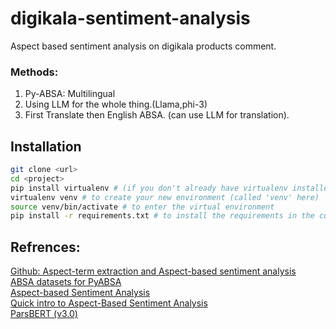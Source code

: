 # digikala-sentiment-analysis
Aspect based sentiment analysis on digikala products comment.

### Methods:
  1. Py-ABSA: Multilingual
  2. Using LLM for the whole thing.(Llama,phi-3)
  3. First Translate then English ABSA. (can use LLM for translation).


## Installation
```sh
git clone <url>
cd <project>
pip install virtualenv # (if you don't already have virtualenv installed)
virtualenv venv # to create your new environment (called 'venv' here)
source venv/bin/activate # to enter the virtual environment
pip install -r requirements.txt # to install the requirements in the current environment
```



## Refrences: 

[Github: Aspect-term extraction and Aspect-based sentiment analysis](https://github.com/nicolezattarin/BERT-Aspect-Based-Sentiment-Analysis)\
[ABSA datasets for PyABSA](https://github.com/yangheng95/ABSADatasets)\
[Aspect-based Sentiment Analysis](https://github.com/1tangerine1day/Aspect-Term-Extraction-and-Analysis)\
[Quick intro to Aspect-Based Sentiment Analysis](https://medium.com/nlplanet/quick-intro-to-aspect-based-sentiment-analysis-c8888a09eda7)\
[ParsBERT (v3.0)](https://huggingface.co/HooshvareLab/bert-fa-zwnj-base)